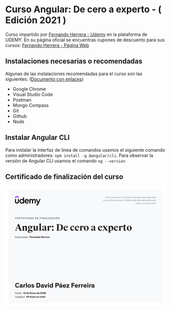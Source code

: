 # Curso Angular: De cero a experto - ( Edición 2021 )

Curso impartido por [Fernando Herrera - Udemy](https://www.udemy.com/user/550c38655ec11/) en la plataforma de UDEMY. En su página oficial se encuentras cupones de descuento para sus cursos: [Fernando Herrera - Página Web](https://fernando-herrera.com/#/home)

## Instalaciones necesarias o recomendadas

Algunas de las instalaciones recomendadas para el curso son las siguientes: ([Documento con enlaces](https://gist.github.com/Klerith/607dd6bb60b5a70bc5e4d9c81ef6501e))

- Google Chrome
- Visual Studio Code
- Postman
- Mongo Compass
- Git
- Github
- Node

## Instalar Angular CLI

Para instalar la interfaz de línea de comandos usamos el siguiente comando como administradores: `npm install -g @angular/cli`. Para observar la versión de Angular CLI usamos el comando `ng --version`

## Certificado de finalización del curso

![certificado](UC-7543f2c5-9da2-46db-beb6-ba8f52ce4291.jpg)

